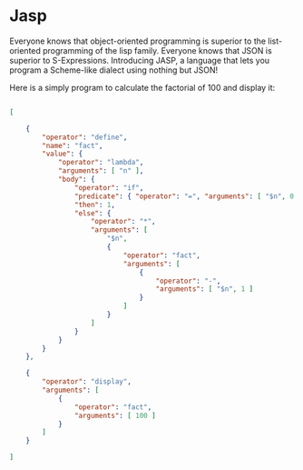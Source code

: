 Jasp
====

Everyone knows that object-oriented programming is superior to the list-oriented programming
of the lisp family.  Everyone knows that JSON is superior to S-Expressions.  Introducing JASP,
a language that lets you program a Scheme-like dialect using nothing but JSON!

Here is a simply program to calculate the factorial of 100 and display it:


```json

[

    {
        "operator": "define",
        "name": "fact",
        "value": {
            "operator": "lambda",
            "arguments": [ "n" ],
            "body": {
                "operator": "if",
                "predicate": { "operator": "=", "arguments": [ "$n", 0 ] },
                "then": 1,
                "else": {
                    "operator": "*",
                    "arguments": [
                        "$n",
                        {
                            "operator": "fact",
                            "arguments": [
                                {
                                    "operator": "-",
                                    "arguments": [ "$n", 1 ]
                                }
                            ]
                        }
                    ]
                }
            }
        }
    },

    {
        "operator": "display",
        "arguments": [
            {
                "operator": "fact",
                "arguments": [ 100 ]
            }
        ]
    }

]


```

